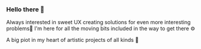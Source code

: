 ### Hello there 🌱

<!--
**jokorone/jokorone** is a ✨ _special_ ✨ repository because its `README.md` (this file) appears on your GitHub profile.

Here are some ideas to get you started:

- 🔭 I’m currently working on ...
- 🌱 I’m currently learning ...
- 👯 I’m looking to collaborate on ...
- 🤔 I’m looking for help with ...
- 💬 Ask me about ...
- 📫 How to reach me: ...
- 😄 Pronouns: ...
- ⚡ Fun fact: ...
-->

Always interested in sweet UX creating solutions for even more interesting problems🤔 
I'm here for all the moving bits included in the way to get there ⚙️

A big piot in my heart of artistic projects of all kinds 🎨
